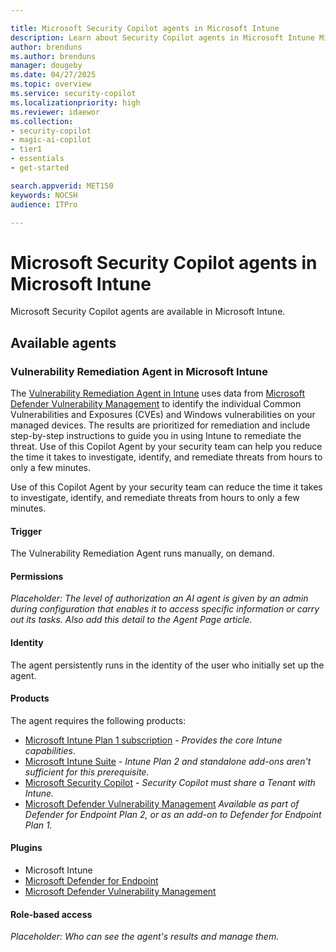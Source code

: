 ```yaml
---

title: Microsoft Security Copilot agents in Microsoft Intune
description: Learn about Security Copilot agents in Microsoft Intune Microsoft Intune
author: brenduns
ms.author: brenduns
manager: dougeby
ms.date: 04/27/2025
ms.topic: overview
ms.service: security-copilot
ms.localizationpriority: high
ms.reviewer: idaewor
ms.collection:
- security-copilot
- magic-ai-copilot
- tier1
- essentials
- get-started

search.appverid: MET150
keywords: NOCSH
audience: ITPro

---
```


# Microsoft Security Copilot agents in Microsoft Intune

Microsoft Security Copilot agents are available in Microsoft Intune.

## Available agents

### Vulnerability Remediation Agent in Microsoft Intune

The [Vulnerability Remediation Agent in Intune](../protect/vulnerability-remediation-agent.md) uses data from [Microsoft Defender Vulnerability Management](/defender-vulnerability-management/defender-vulnerability-management) to identify the individual Common Vulnerabilities and Exposures (CVEs) and Windows vulnerabilities on your managed devices. The results are prioritized for remediation and include step-by-step instructions to guide you in using Intune to remediate the threat. Use of this Copilot Agent by your security team can help you reduce the time it takes to investigate, identify, and remediate threats from hours to only a few minutes.

Use of this Copilot Agent by your security team can reduce the time it takes to investigate, identify, and remediate threats from hours to only a few minutes.

#### Trigger

The Vulnerability Remediation Agent runs manually, on demand.

#### Permissions

*Placeholder: The level of authorization an AI agent is given by an admin during configuration that enables it to access specific information or carry out its tasks.  Also add this detail to the Agent Page article.*

#### Identity

The agent persistently runs in the identity of the user who initially set up the agent.

#### Products

The agent requires the following products:

- [Microsoft Intune Plan 1 subscription](https://www.microsoft.com/en-us/security/business/microsoft-intune-pricing?msockid=2da59cedebdd644e10a289a7ea67657a) - *Provides the core Intune capabilities*.
- [Microsoft Intune Suite](https://www.microsoft.com/security/business/microsoft-intune-pricing?msockid=2da59cedebdd644e10a289a7ea67657a) - *Intune Plan 2 and standalone add-ons aren't sufficient for this prerequisite.*
- [Microsoft Security Copilot](/copilot/security/microsoft-security-copilot) - *Security Copilot must share a Tenant with Intune.*
- [Microsoft Defender Vulnerability Management](../protect/advanced-threat-protection.md) *Available as part of Defender for Endpoint Plan 2, or as an add-on to Defender for Endpoint Plan 1.*


#### Plugins

- Microsoft Intune
- [Microsoft Defender for Endpoint](/defender-endpoint/microsoft-defender-endpoint)
- [Microsoft Defender Vulnerability Management](/defender-vulnerability-management/defender-vulnerability-management)

#### Role-based access 
*Placeholder: Who can see the agent's results and manage them.*

